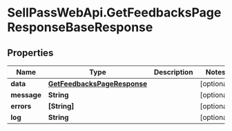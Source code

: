 # SellPassWebApi.GetFeedbacksPageResponseBaseResponse

## Properties

Name | Type | Description | Notes
------------ | ------------- | ------------- | -------------
**data** | [**GetFeedbacksPageResponse**](GetFeedbacksPageResponse.md) |  | [optional] 
**message** | **String** |  | [optional] 
**errors** | **[String]** |  | [optional] 
**log** | **String** |  | [optional] 


